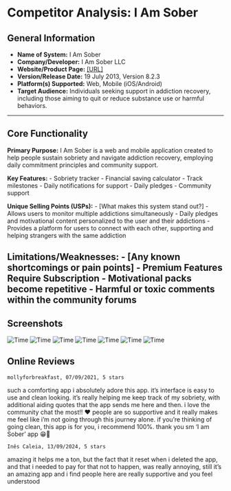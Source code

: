 # Competitor Analysis: I Am Sober 
## General Information 
- **Name of System:** I Am Sober 
- **Company/Developer:** I Am Sober LLC 
- **Website/Product Page:** [\[URL\] ](https://iamsober.com/pt/site/home)
- **Version/Release Date:** 19 July 2013, Version 8.2.3 
- **Platform(s) Supported:** Web, Mobile (iOS/Android)
- **Target Audience:** Individuals seeking support in addiction recovery, including those aiming to quit or reduce substance use or harmful behaviors. 

--- 
## Core Functionality 

**Primary Purpose:** I Am Sober is a web and mobile application created to help people sustain sobriety and navigate addiction recovery, employing daily commitment principles and community support. 



**Key Features:** - Sobriety tracker - Financial saving calculator - Track milestones - Daily notifications for support - Daily pledges - Community support

**Unique Selling Points (USPs):** - [What makes this system stand out?] 
    - Allows users to monitor multiple addictions simultaneously
    - Daily pledges and motivational content personalized to the user and their addictions
    - Provides a platform for users to connect with each other, supporting and helping strangers with the same addiction

**Limitations/Weaknesses:** - [Any known shortcomings or pain points] 
    - Premium Features Require Subscription
    - Motivational packs become repetitive
    - Harmful or toxic comments within the community forums
---

## Screenshots
![Time](../screenshots_IamSober/IMG_5133.png)
![Time](../screenshots_IamSober/IMG_5141.png)
![Time](../screenshots_IamSober/IMG_5151.png)
![Time](../screenshots_IamSober/IMG_5133.png)
![Time](../screenshots_IamSober/IMG_5133.png)
![Time](../screenshots_IamSober/IMG_5133.png)
![Time](../screenshots_IamSober/IMG_5133.png)

## Online Reviews
    mollyforbreakfast, 07/09/2021, 5 stars
such a comforting app
i absolutely adore this app. it’s interface is easy to use and clean looking. it’s really helping me keep track of my sobriety, with additional aiding quotes that the app sends me here and then. i love the community chat the most!! ❤️ people are so supportive and it really makes me feel like i’m not going through this journey alone. if you’re thinking of going clean, this app is for you, i recommend 100%. thank you sm ‘I am Sober’ app 😁🥰

    Inês Caleia, 13/09/2024, 5 stars
amazing
it helps me a ton, but the fact that it reset when i deleted the app, and that i needed to pay for that not to happen, was really annoying, still it’s an amazing app and i find people here are really supportive and you feel understood
